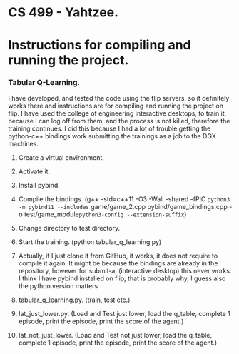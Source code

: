 # CS 499 - Yahtzee. 

# Instructions for compiling and running the project. 

### Tabular Q-Learning. 

I have developed, and tested the code using the flip servers, so it definitely works there and instructions are for compiling and running the project on flip. 
I have used the college of engineering interactive desktops, to train it, because I can log off from them, and the process is not killed, therefore the training continues. I did this because I had a lot of trouble getting the python-c++ bindings work submitting the trainings as a job to the DGX machines. 

1. Create a virtual environment. 
2. Activate it. 
3. Install pybind. 
4. Compile the bindings. (g++ -std=c++11 -O3 -Wall -shared -fPIC `python3 -m pybind11 --includes` game/game_2.cpp pybind/game_bindings.cpp -o test/game_module`python3-config --extension-suffix`) 
5. Change directory to test directory. 
6. Start the training. (python tabular_q_learning.py) 

1. Actually, if I just clone it from GitHub, it works, it does not require to compile it again. It might be because the bindings are already in the repository, however for submit-a, (interactive desktop) this never works. I think I have pybind installed on flip, that is probably why, I guess also the python version matters

1. tabular_q_learning.py. (train, test etc.)
2. lat_just_lower.py. (Load and Test just lower, load the q_table, complete 1 episode, print the episode, print the score of the agent.)
3. lat_not_just_lower. (Load and Test not just lower, load the q_table, complete 1 episode, print the episode, print the score of the agent.) 

